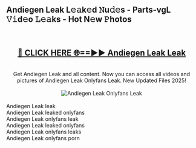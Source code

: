 <h2>Andiegen Leak L𝚎𝚊k𝚎d 𝙽u𝚍𝚎s - Parts-vgL 𝚅𝚒d𝚎o 𝙻𝚎𝚊ks - Hot N𝚎w 𝙿hotos </h2>
<br>
<div align="center">
<h2><a href="https://213.232.235.80/live/video.php?q=andiegen-leak" rel="nofollow">🔴 CLICK HERE 🌐==►► Andiegen Leak Leak</a></h2>
<br>
Get Andiegen Leak and all content. Now you can access all videos and pictures of Andiegen Leak Onlyfans Leak. New Updated Files 2025!
<br>
<br>
<a href="https://213.232.235.80/live/video.php?q=andiegen-leak" rel="nofollow" data-target="animated-image.originalLink"><img src="https://i.imgur.com/1EjSzPs.png" alt="Andiegen Leak Onlyfans Leak" style="max-width: 100%; display: inline-block;" data-target="animated-image.originalImage"></a>
</div>
<br>
Andiegen Leak leak<br>
Andiegen Leak leaked onlyfans<br>
Andiegen Leak onlyfans leak<br>
Andiegen Leak leaked onlyfans<br>
Andiegen Leak onlyfans leaks<br>
Andiegen Leak onlyfans porn
